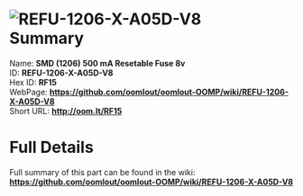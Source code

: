 
![REFU-1206-X-A05D-V8](https://github.com/oomlout/oomlout-OOMP/blob/master/parts/REFU-1206-X-A05D-V8/REFU-1206-X-A05D-V8_420.jpg)   
Summary
=================
  
Name: __SMD (1206) 500 mA Resetable Fuse 8v__    
ID: __REFU-1206-X-A05D-V8__   
Hex ID: __RF15__   
WebPage: __https://github.com/oomlout/oomlout-OOMP/wiki/REFU-1206-X-A05D-V8__   
Short URL: __http://oom.lt/RF15__   

Full Details
==========================
Full summary of this part can be found in the wiki:   
__https://github.com/oomlout/oomlout-OOMP/wiki/REFU-1206-X-A05D-V8__    

